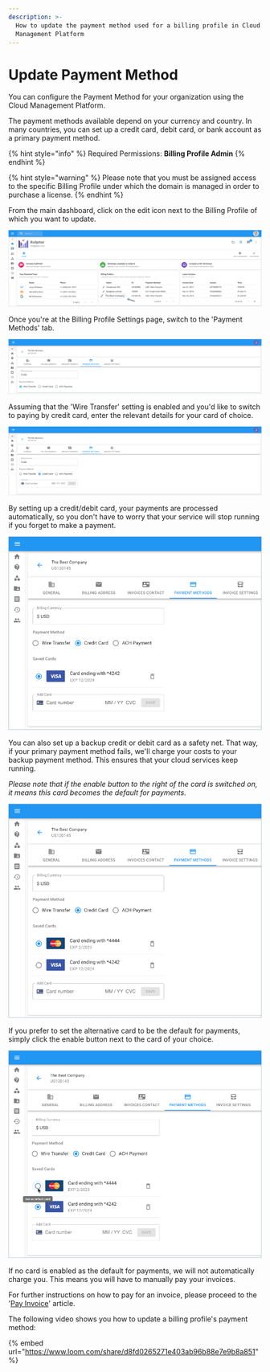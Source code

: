 ```yaml
---
description: >-
  How to update the payment method used for a billing profile in Cloud
  Management Platform
---
```


# Update Payment Method

You can configure the Payment Method for your organization using the Cloud Management Platform.

The payment methods available depend on your currency and country. In many countries, you can set up a credit card, debit card, or bank account as a primary payment method.

{% hint style="info" %}
Required Permissions: **Billing Profile Admin**
{% endhint %}

{% hint style="warning" %}
Please note that you must be assigned access to the specific Billing Profile under which the domain is managed in order to purchase a license.
{% endhint %}

From the main dashboard, click on the edit icon next to the Billing Profile of which you want to update.

![](../.gitbook/assets/update-billing-profile-2-%20%284%29%20%284%29%20%281%29%20%284%29.png)

Once you're at the Billing Profile Settings page, switch to the 'Payment Methods' tab.

![](../.gitbook/assets/payment-method-1.png)

Assuming that the 'Wire Transfer' setting is enabled and you'd like to switch to paying by credit card, enter the relevant details for your card of choice.

![](../.gitbook/assets/payment-method-2.png)

By setting up a credit/debit card, your payments are processed automatically, so you don't have to worry that your service will stop running if you forget to make a payment.

![](../.gitbook/assets/payment-method-2-1-.png)

You can also set up a backup credit or debit card as a safety net. That way, if your primary payment method fails, we'll charge your costs to your backup payment method. This ensures that your cloud services keep running.

_Please note that if the enable button to the right of the card is switched on, it means this card becomes the default for payments._ 

![](../.gitbook/assets/payment-method-4.png)

If you prefer to set the alternative card to be the default for payments, simply click the enable button next to the card of your choice.

![](../.gitbook/assets/payment-method-5.png)

If no card is enabled as the default for payments, we will not automatically charge you. This means you will have to manually pay your invoices. 

For further instructions on how to pay for an invoice, please proceed to the '[Pay Invoice](paying-invoices-with-credit-card-or-ach.md)' article.

The following video shows you how to update a billing profile's payment method:

{% embed url="https://www.loom.com/share/d8fd0265271e403ab96b88e7e9b8a851" %}

